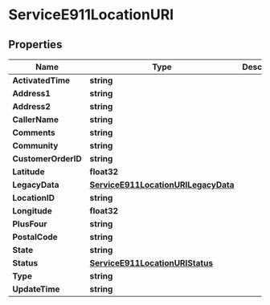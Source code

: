 

# ServiceE911LocationURI


## Properties

| Name | Type | Description | Notes |
|------------ | ------------- | ------------- | -------------|
|**ActivatedTime** | **string** |  |  [optional] |
|**Address1** | **string** |  |  [optional] |
|**Address2** | **string** |  |  [optional] |
|**CallerName** | **string** |  |  [optional] |
|**Comments** | **string** |  |  [optional] |
|**Community** | **string** |  |  [optional] |
|**CustomerOrderID** | **string** |  |  [optional] |
|**Latitude** | **float32** |  |  [optional] |
|**LegacyData** | [**ServiceE911LocationURILegacyData**](ServiceE911LocationURILegacyData.md) |  |  [optional] |
|**LocationID** | **string** |  |  [optional] |
|**Longitude** | **float32** |  |  [optional] |
|**PlusFour** | **string** |  |  [optional] |
|**PostalCode** | **string** |  |  [optional] |
|**State** | **string** |  |  [optional] |
|**Status** | [**ServiceE911LocationURIStatus**](ServiceE911LocationURIStatus.md) |  |  [optional] |
|**Type** | **string** |  |  [optional] |
|**UpdateTime** | **string** |  |  [optional] |



